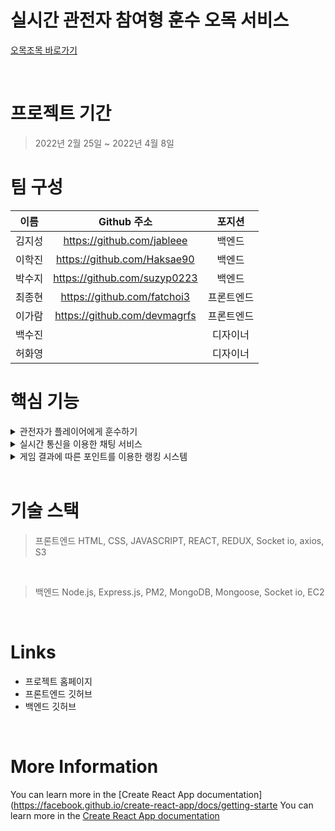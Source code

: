 # 실시간 관전자 참여형 훈수 오목 서비스

[오목조목 바로가기](https://omogjomog.com/)

<br>

# 프로젝트 기간
> 2022년 2월 25일 ~ 2022년 4월 8일

# 팀 구성
| 이름 | Github 주소 | 포지션 |
|:---:|:---:|:---:|
| 김지성 | https://github.com/jableee | 백엔드 |
| 이학진 | https://github.com/Haksae90 | 백엔드 |
| 박수지 | https://github.com/suzyp0223 | 백엔드 |
| 최종현 | https://github.com/fatchoi3 | 프론트엔드 |
| 이가람 | https://github.com/devmagrfs | 프론트엔드 |
| 백수진 | | 디자이너 |
| 허화영 | | 디자이너 |


# 핵심 기능
<details>
<summary>관전자가 플레이어에게 훈수하기</summary>

<br>
게임방에서 채팅뿐만 아니라 훈수두기를 통해서 플레이어에게 도움을 줄 수 있습니다.
</details>

<details>
<summary>실시간 통신을 이용한 채팅 서비스</summary>

<br>
대기방과 게임방에서 다른 사람들과 실시간 채팅으로 소통 할 수 있습니다.
</details>

<details>
<summary>게임 결과에 따른 포인트를 이용한 랭킹 시스템</summary>

<br>
플레이어 뿐만 아니라 관전자도 게임 결과에 따라 포인트를 얻을 수 있습니다. 포인트에 따라 랭킹뿐만 아니라 로비에서 아이콘 테두리 또한 달라집니다.
</details>

<br>

# 기술 스택
> 프론트엔드
HTML, CSS, JAVASCRIPT, REACT, REDUX, Socket io, axios, S3

<br>

> 백엔드
Node.js, Express.js, PM2, MongoDB, Mongoose, Socket io, EC2

<br>

# Links
- 프로젝트 홈페이지
- 프론트엔드 깃허브
- 백엔드 깃허브

<br>

# More Information

You can learn more in the [Create React App documentation](https://facebook.github.io/create-react-app/docs/getting-starte
You can learn more in the [Create React App documentation](https://facebook.github.io/create-react-app/docs/getting-started)
